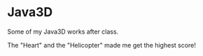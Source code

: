 # Java3D
Some of my Java3D works after class.

The "Heart" and the "Helicopter" made me get the highest score!

